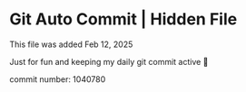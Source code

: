 # Git Auto Commit | Hidden File

This file was added Feb 12, 2025

Just for fun and keeping my daily git commit active 🤪

commit number: 1040780
